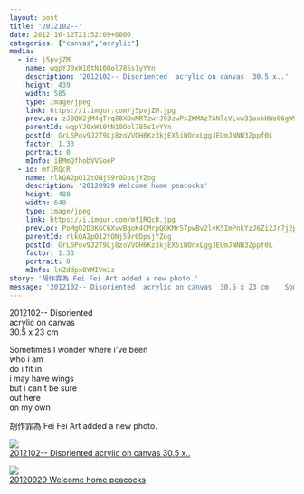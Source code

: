 ```yaml
---
layout: post
title: '2012102--' 
date: 2012-10-12T21:52:09+0000 
categories: ["canvas","acrylic"] 
media:
  - id: j5pvjZM
    name: wqpYJ0xW10tN10Ool785s1yYYn
    description: '2012102-- Disoriented  acrylic on canvas  30.5 x..'   
    height: 439
    width: 585
    type: image/jpeg
    link: https://i.imgur.com/j5pvjZM.jpg
    prevLoc: zJBQW2jM4qTrq88XDxMRTzwrJ93zwPsZKMAz7ANlcVLvw31oxkHWo06gW9WZFR7L5OXAj8c4VVRP3Zk6FoZ2V0YYWPSwBDzYEYnrC3ZrqWZY9RiJVNvDNP79HDn1Bz818DHZMPK3837zCYnOpxqBnRfRpqZzJzEwsDB980N3NlCvVBWz6W5Xtq09VrxYlnIALWm34BZDIpY1pOv0xyCq7m388kQmF1jqQvw
    parentId: wqpYJ0xW10tN10Ool785s1yYYn
    postId: GrL6Pov9J2T9Lj8zoVVOH6Kz3kjEX5iWOnxLggJEUmJNNN3Zppf0L
    factor: 1.33
    portrait: 0
    mInfo: iBMmQfhobVVSoeP
  - id: mf1RQcR
    name: rlkQA2pO12tONj59r0DpsjYZog
    description: '20120929 Welcome home peacocks'   
    height: 480
    width: 640
    type: image/jpeg
    link: https://i.imgur.com/mf1RQcR.jpg
    prevLoc: PoMgO2D3K6C6XvvBgoK4CMrpQOKMr5TpwBv2lvK5ImPnkYzJ6Zi2Jr7j2p28ulpORonVGoSrEVkk1NvWTDA84DnngLizDV7RRvl5I1X7QrgBwvU4O65Q5886u1O2gkjLLVTmkwnB6OZVHKPZwG9OGASBkz4JL8ngh78YD6AYgvCkloXkx1qnS3MEPDB6NwCYARzvGRD5hE0gPglXG7fJk4OVg51lSB2oz8
    parentId: rlkQA2pO12tONj59r0DpsjYZog
    postId: GrL6Pov9J2T9Lj8zoVVOH6Kz3kjEX5iWOnxLggJEUmJNNN3Zppf0L
    factor: 1.33
    portrait: 0
    mInfo: lnZddpx0YMIVm1z
story: '胡作霏為 Fei Fei Art added a new photo.'  
message: '2012102-- Disoriented  acrylic on canvas  30.5 x 23 cm    Sometimes ..'  
---
```


2012102-- Disoriented  
acrylic on canvas  
30.5 x 23 cm  
  
Sometimes I wonder where i've been  
who i am  
do i fit in  
  i may have wings  
but i can't be sure  
out here  
on my own
 
 
[//]: #story:
胡作霏為 Fei Fei Art added a new photo.


[//]: #media:  
<a href="https://i.imgur.com/j5pvjZM.jpg"><img class="postImage" src="https://i.imgur.com/j5pvjZMh.jpg" />  
2012102-- Disoriented
acrylic on canvas
30.5 x..  
 </a>    

<a href="https://i.imgur.com/mf1RQcR.jpg"><img class="postImage" src="https://i.imgur.com/mf1RQcRh.jpg" />  
20120929 Welcome home peacocks  
 </a>   

